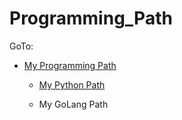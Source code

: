 # Programming_Path

GoTo:
 * [My Programming Path](https://github.com/ArmiinJP/ProgrammingPath/wiki/Primary-Path) 

   * [My Python Path](https://github.com/ArmiinJP/ProgrammingPath/wiki/Python-Path)

   * My GoLang Path
